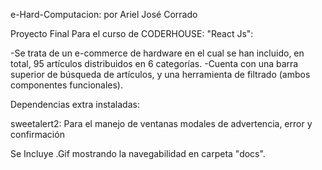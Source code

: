 e-Hard-Computacion: por Ariel José Corrado


Proyecto Final Para el curso de CODERHOUSE: "React Js":

-Se trata de un e-commerce de hardware en el cual se han incluido, en total, 95 artículos distribuidos en 6 categorías.
-Cuenta con una barra superior de búsqueda de artículos, y una herramienta de filtrado (ambos componentes funcionales).


Dependencias extra instaladas:

sweetalert2: Para el manejo de ventanas modales de advertencia, error y confirmación
 

Se Incluye .Gif mostrando la navegabilidad en carpeta "docs".  